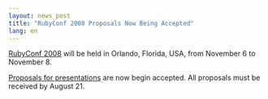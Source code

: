 ```yaml
---
layout: news_post
title: "RubyConf 2008 Proposals Now Being Accepted"
lang: en
---
```


[RubyConf 2008][1] will be held in Orlando, Florida, USA, from November
6 to November 8.

[Proposals for presentations][2] are now begin accepted. All proposals
must be received by August 21.



[1]: http://www.rubyconf.org 
[2]: http://www.rubyconf.org/proposals/new 
